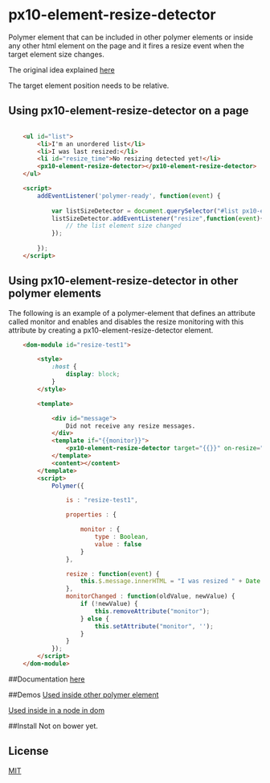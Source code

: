 px10-element-resize-detector
============

Polymer element that can be included in other polymer elements or inside any other html element on the page and it 
fires a resize event when the target element size changes.

The original idea explained [here](http://www.backalleycoder.com/2013/03/18/cross-browser-event-based-element-resize-detection/)

The target element position needs to be relative.

## Using px10-element-resize-detector on a page

```html

    <ul id="list">
        <li>I'm an unordered list</li>
        <li>I was last resized:</li>
        <li id="resize_time">No resizing detected yet!</li>
        <px10-element-resize-detector></px10-element-resize-detector>
    </ul>

    <script>
        addEventListener('polymer-ready', function(event) {
    
            var listSizeDetector = document.querySelector("#list px10-element-resize-detector");
            listSizeDetector.addEventListener("resize",function(event){
                // the list element size changed            
            });
    
        });
    </script>

```

## Using px10-element-resize-detector in other polymer elements

The following is an example of a polymer-element that defines an attribute called 
monitor and enables and disables the resize monitoring with this attribute by creating a 
px10-element-resize-detector element.

```html
    <dom-module id="resize-test1">

        <style>
			:host {
				display: block;
			}
        </style>

        <template>

            <div id="message">
                Did not receive any resize messages.
            </div>
            <template if="{{monitor}}">
                <px10-element-resize-detector target="{{}}" on-resize="{{resize}}"></px10-element-resize-detector>
            </template>
            <content></content>
        </template>
        <script>
            Polymer({

                is : "resize-test1",

                properties : {

                    monitor : {
                        type : Boolean,
                        value : false
                    }
                },

                resize : function(event) {
                    this.$.message.innerHTML = "I was resized " + Date.now() / 1000 + ' seconds from the epoch';
                },
                monitorChanged : function(oldValue, newValue) {
                    if (!newValue) {
                        this.removeAttribute("monitor");
                    } else {
                        this.setAttribute("monitor", '');
                    }
                }
            });
        </script>
    </dom-module>

```
##Documentation 
[here](http://px10.github.io/px10-element-resize-detector/components/px10-element-resize-detector/)

##Demos
[Used inside other polymer element](http://px10.github.io/px10-element-resize-detector/components/px10-element-resize-detector/demos/in_other_elements.html)

[Used inside in a node in dom](http://px10.github.io/px10-element-resize-detector/components/px10-element-resize-detector/demo.html)

##Install 
Not on bower yet. 

## License
[MIT](LICENSE)
